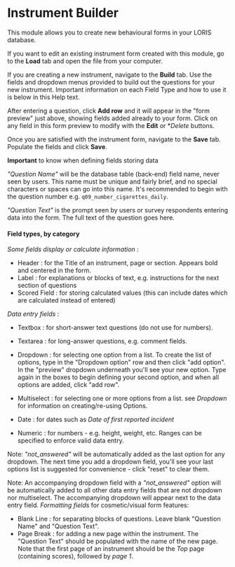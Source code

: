 # Instrument Builder

This module allows you to create new behavioural forms in your LORIS database.

If you want to edit an existing instrument form created with this module, go to the **Load** tab and open the file from your computer.

If you are creating a new instrument, navigate to the **Build** tab. Use the fields and dropdown menus provided to build out the questions for your new instrument. Important information on each Field Type and how to use it is below in this Help text.

After entering a question, click **Add row** and it will appear in the "form preview" just above, showing fields added already to your form. Click on any field in this form preview to modify with the **Edit** or **Delete* buttons.

Once you are satisfied with the instrument form, navigate to the **Save** tab. Populate the fields and click **Save**.

**Important** to know when defining fields storing data

_"Question Name"_ will be the database table (back-end) field name, never seen by users. This name must be unique and fairly brief, and no special characters or spaces can go into this name. It's recommended to begin with the question number e.g. `q09_number_cigarettes_daily`.

_"Question Text"_ is the prompt seen by users or survey respondents entering data into the form. The full text of the question goes here.

#### Field types, by category

_Some fields display or calculate information :_
- Header : for the Title of an instrument, page or section. Appears bold and centered in the form. 
- Label : for explanations or blocks of text, e.g. instructions for the next section of questions
- Scored Field : for storing calculated values (this can include dates which are calculated instead of entered)

_Data entry fields_ :

- Textbox : for short-answer text questions (do not use for numbers).

- Textarea : for long-answer questions, e.g. comment fields.

- Dropdown : for selecting one option from a list. To create the list of options, type in the "Dropdown option" row and then click "add option". In the "preview" dropdown underneath you'll see your new option.  Type again in the boxes to begin defining your second option, and when all options are added, click "add row".
	
- Multiselect : for selecting one or more options from a list. see _Dropdown_ for information on creating/re-using Options.

- Date : for dates such as _Date of first reported incident_

- Numeric : for numbers - e.g. height, weight, etc. Ranges can be specified to enforce valid data entry.

Note: _"not_answered"_ will be automatically added as the last option for any dropdown.
The next time you add a dropdown field, you'll see your last options list is suggested for convenience - click "reset" to clear them.

Note: An accompanying dropdown field with a _"not_answered"_ option will be automatically added to all other data entry fields that are not dropdown nor multiselect. The accompanying dropdown will appear next to the data entry field.
_Formatting fields_ for cosmetic/visual form features:

- Blank Line : for separating blocks of questions. Leave blank "Question Name" and "Question Text".	
- Page Break : for adding a new page within the instrument. The "Question Text" should be populated with the name of the new page. 
Note that the first page of an instrument should be the _Top_ page (containing scores), followed by _page 1_.	
